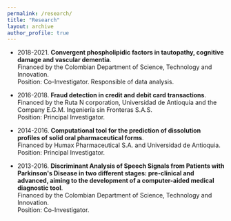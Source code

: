 ```yaml
---
permalink: /research/
title: "Research"
layout: archive
author_profile: true
---
```



- 2018-2021. **Convergent phospholipidic factors in tautopathy, cognitive damage and vascular dementia**.\
Financed by the Colombian Department of Science, Technology and Innovation.\
Position: Co-Investigator. Responsible of data analysis.

- 2016-2018. **Fraud detection in credit and debit card transactions**.\
Financed by the Ruta N corporation, Universidad de Antioquia and the Company E.G.M. Ingeniería sin Fronteras S.A.S.\
Position:  Principal Investigator.

- 2014-2016. **Computational tool for the prediction of dissolution profiles of solid oral pharmaceutical forms**.\
Financed by Humax Pharmaceutical S.A. and Universidad de Antioquia.\
Position: Principal Investigator.

- 2013-2016. **Discriminant Analysis of Speech Signals from Patients with Parkinson's Disease in two different stages: pre-clinical and advanced, aiming to the development of a computer-aided medical diagnostic tool**.\
Financed by the Colombian Department of Science, Technology and Innovation.\
Position: Co-Investigator.
